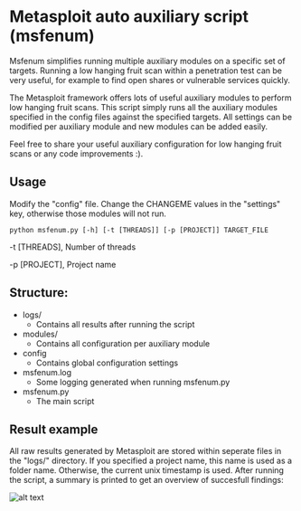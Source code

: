 # Metasploit auto auxiliary script (msfenum)

Msfenum simplifies running multiple auxiliary modules on a specific set of targets. Running a low hanging fruit scan within a penetration test can be very useful, for example to find open shares or vulnerable services quickly. 

The Metasploit framework offers lots of useful auxiliary modules to perform low hanging fruit scans. This script simply runs all the auxiliary modules specified in the config files against the specified targets. All settings can be modified per auxiliary module and new modules can be added easily.

Feel free to share your useful auxiliary configuration for low hanging fruit scans or any code improvements :).

## Usage

Modify the "config" file. Change the CHANGEME values in the "settings" key, otherwise those modules will not run.

``python msfenum.py [-h] [-t [THREADS]] [-p [PROJECT]] TARGET_FILE``

  -t [THREADS], Number of threads
  
  -p [PROJECT], Project name

## Structure:
* logs/
  * Contains all results after running the script
* modules/
  * Contains all configuration per auxiliary module
* config
  * Contains global configuration settings
* msfenum.log
  * Some logging generated when running msfenum.py
* msfenum.py
  * The main script

## Result example

All raw results generated by Metasploit are stored within seperate files in the "logs/" directory. If you specified a project name, this name is used as a folder name. Otherwise, the current unix timestamp is used. After running the script, a summary is printed to get an overview of succesfull findings:

![alt text](https://forsec.nl/wp-content/uploads/2018/07/msfenum_results.png)
